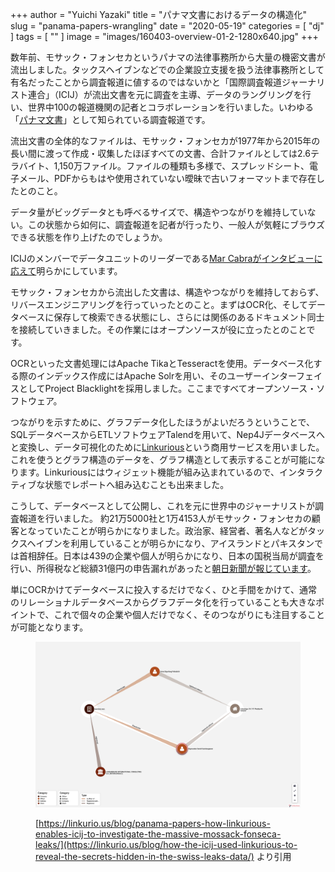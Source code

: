 +++
author = "Yuichi Yazaki"
title = "パナマ文書におけるデータの構造化"
slug = "panama-papers-wrangling"
date = "2020-05-19"
categories = [
    "dj"
]
tags = [
    ""
]
image = "images/160403-overview-01-2-1280x640.jpg"
+++

数年前、モサック・フォンセカというパナマの法律事務所から大量の機密文書が流出しました。タックスヘイブンなどでの企業設立支援を扱う法律事務所として有名だったことから調査報道に値するのではないかと「国際調査報道ジャーナリスト連合」（ICIJ）が流出文書を元に調査を主導、データのラングリングを行い、世界中100の報道機関の記者とコラボレーションを行いました。いわゆる「[パナマ文書](https://www.icij.org/investigations/panama-papers/)」として知られている調査報道です。

流出文書の全体的なファイルは、モサック・フォンセカが1977年から2015年の長い間に渡って作成・収集したほぼすべての文書、合計ファイルとしては2.6テラバイト、1,150万ファイル。ファイルの種類も多様で、スプレッドシート、電子メール、PDFからもはや使用されていない曖昧で古いフォーマットまで存在したとのこと。

データ量がビッグデータとも呼べるサイズで、構造やつながりを維持していない。この状態から如何に、調査報道を記者が行ったり、一般人が気軽にブラウズできる状態を作り上げたのでしょうか。

ICIJのメンバーでデータユニットのリーダーである[Mar Cabraがインタビューに応えて](https://www.icij.org/blog/2016/04/data-tech-team-icij/)明らかにしています。

モサック・フォンセカから流出した文書は、構造やつながりを維持しておらず、リバースエンジニアリングを行っていったとのこと。まずはOCR化、そしてデータベースに保存して検索できる状態にし、さらには関係のあるドキュメント同士を接続していきました。その作業にはオープンソースが役に立ったとのことです。

OCRといった文書処理にはApache TikaとTesseractを使用。データベース化する際のインデックス作成にはApache Solrを用い、そのユーザーインターフェイスとしてProject Blacklightを採用しました。ここまですべてオープンソース・ソフトウェア。

つながりを示すために、グラフデータ化したほうがよいだろうということで、SQLデータベースからETLソフトウェアTalendを用いて、Nep4Jデータベースへと変換し、データ可視化のために[Linkurious](https://linkurio.us/)という商用サービスを用いました。これを使うとグラフ構造のデータを、グラフ構造として表示することが可能になります。Linkuriousにはウィジェット機能が組み込まれているので、インタラクティブな状態でレポートへ組み込むことも出来ました。

こうして、データベースとして公開し、これを元に世界中のジャーナリストが調査報道を行いました。 約21万5000社と1万4153人がモサック・フォンセカの顧客となっていたことが明らかになりました。政治家、経営者、著名人などがタックスヘイブンを利用していることが明らかになり、アイスランドとパキスタンでは首相辞任。日本は439の企業や個人が明らかになり、日本の国税当局が調査を行い、所得税など総額31億円の申告漏れがあったと[朝日新聞が報じています](https://www.asahi.com/articles/ASK8R1T0CK8RUTIL002.html)。

単にOCRかけてデータベースに投入するだけでなく、ひと手間をかけて、通常のリレーショナルデータベースからグラフデータ化を行っていることも大きなポイントで、これで個々の企業や個人だけでなく、そのつながりにも注目することが可能となります。

<figure>

![](images/HowGunnlaugssonHidesHisSecretAssets.png)

<figcaption>

[](https://linkurio.us/blog/panama-papers-how-linkurious-enables-icij-to-investigate-the-massive-mossack-fonseca-leaks/)[https://linkurio.us/blog/panama-papers-how-linkurious-enables-icij-to-investigate-the-massive-mossack-fonseca-leaks/](https://linkurio.us/blog/how-the-icij-used-linkurious-to-reveal-the-secrets-hidden-in-the-swiss-leaks-data/) [](https://linkurio.us/blog/how-the-icij-used-linkurious-to-reveal-the-secrets-hidden-in-the-swiss-leaks-data/)より引用

</figcaption>

</figure>
